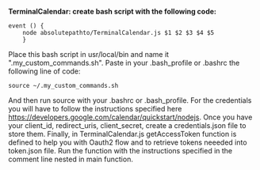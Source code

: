 **TerminalCalendar: create bash script with the following code:**

```
event () {
    node absolutepathto/TerminalCalendar.js $1 $2 $3 $4 $5
    }
```
Place this bash script in usr/local/bin and name it ".my_custom_commands.sh". Paste in your .bash_profile or .bashrc the following line of code:
```
source ~/.my_custom_commands.sh
```
And then run source with your .bashrc or .bash_profile.
For the credentials you will have to follow the instructions specified here <https://developers.google.com/calendar/quickstart/nodejs>. Once you have your client_id, redirect_uris, client_secret, create a credentials.json file to store them. Finally, in TerminalCalendar.js getAccessToken function is defined to help you with Oauth2 flow and to retrieve tokens neeeded into token.json file. Run the function with the instructions specified in the comment line nested in main function.
